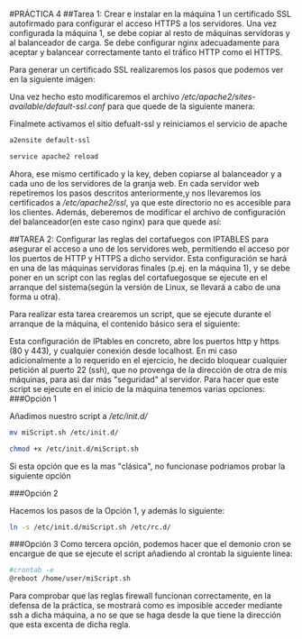 #PRÁCTICA 4
##Tarea 1: Crear e instalar en la máquina 1 un certificado SSL autofirmado para configurar el acceso HTTPS a los servidores. Una vez configurada la máquina 1, se debe copiar al resto de máquinas servidoras y  al balanceador de carga. Se debe configurar nginx adecuadamente para aceptar y balancear correctamente tanto el tráfico HTTP como el HTTPS. 

Para generar un certificado SSL realizaremos los pasos que podemos ver en la siguiente imágen:

Una vez hecho esto modificaremos el archivo */etc/apache2/sites-available/default-ssl.conf* para que quede de la siguiente manera:

Finalmete activamos el sitio defualt-ssl y reiniciamos el servicio de apache

```bash
a2ensite default-ssl

service apache2 reload
```
Ahora, ese mismo certificado y la key, deben copiarse al balanceador y a cada uno de los servidores de la granja web.
En cada servidor web repetiremos los pasos descritos anteriormente,y nos llevaremos los certificados a */etc/apache2/ssl*, ya que este directorio no es accesible para los clientes.
Además, deberemos de modificar el archivo de configuración del balanceador(en este caso nginx) para que quede así:


##TAREA 2: Configurar las reglas del cortafuegos con IPTABLES para asegurar el acceso a uno de los servidores web, permitiendo el acceso por los puertos de HTTP y HTTPS a dicho servidor. Esta configuración se hará en una de las máquinas servidoras finales (p.ej. en la máquina 1), y se debe poner en un script con las reglas del cortafuegosque se ejecute en el arranque del sistema(según  la versión de Linux, se llevará a cabo de una forma u otra).

Para realizar esta tarea crearemos un script, que se ejecute durante el arranque de la máquina, el contenido básico sera el siguiente:


Esta configuración de IPtables en concreto, abre los puertos http y https (80 y 443), y cualquier conexión desde localhost. En mi caso adicionalmente a lo requerido en el ejercicio,
he decido bloquear cualquier petición al puerto 22 (ssh), que no provenga de la dirección de otra de mis máquinas, para asi dar más "seguridad" al servidor.
Para hacer que este script se ejecute en el inicio de la máquina tenemos varias opciones:
###Opción 1

Añadimos nuestro script a */etc/init.d/* 

```bash
mv miScript.sh /etc/init.d/ 

chmod +x /etc/init.d/miScript.sh
```
Si esta opción que es la mas "clásica", no funcionase podriamos probar la siguiente opción

###Opción 2

Hacemos los pasos de la Opción 1, y además lo siguiente:
```bash
ln -s /etc/init.d/miScript.sh /etc/rc.d/
```

###Opción 3
Como tercera opción, podemos hacer que el demonio cron se encargue de que se ejecute el script añadiendo al crontab la siguiente linea:

```bash
#crontab -e 
@reboot /home/user/miScript.sh
```

Para comprobar que las reglas firewall funcionan correctamente, en la defensa de la práctica, se mostrará como es imposible acceder mediante ssh a dicha máquina, a no se que se haga desde la que tiene la dirección que esta excenta de dicha regla.